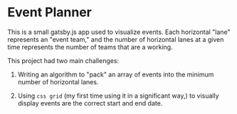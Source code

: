 # Event Planner

This is a small gatsby.js app used to visualize events.  Each horizontal "lane" represents an "event team," and the number of horizontal lanes at a given time represents the number of teams that are a working. 

This project had two main challenges:

1. Writing an algorithm to "pack" an array of events into the minimum number of horizontal lanes.

2. Using `css grid` (my first time using it in a significant way,) to visually display events are the correct start and end date.
